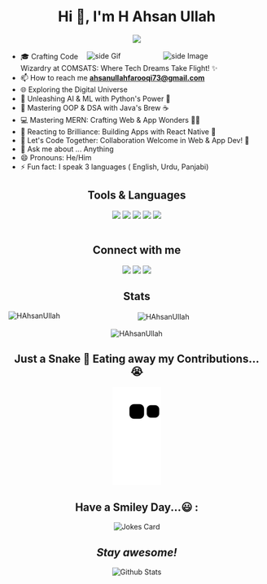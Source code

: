 <h1 align="center">  Hi 👋, I'm H Ahsan Ullah </h1>

<p align="center">
<a href="https://github.com/DenverCoder1/readme-typing-svg">
  <img src="https://readme-typing-svg.herokuapp.com/?lines=%20Cam%20Campus%20Ambassador%20Of%20Devsinc%20At%20%CUI;%20CS%207th%20Semester;Self-Taught%20Programmer;&font=Fira%20Code&center=true&width=440&height=45&color=1572B6&vCenter=true&size=22">
</a>

</a>

</a>

</a>

</p>

<img src="https://github.com/sciencepal/sciencepal/blob/master/assets/life_balance.gif" alt="side Image" align="right" width="200" height="auto" />
<a href="https://ko-fi.com/sciencepal"> <img src="https://media3.giphy.com/media/ZEB6yFbLnhyQf7g3hn/giphy.gif" alt="side Gif" align="right" width="150" height="auto"/> </a>

<p>
 
- 🎓 Crafting Code Wizardry at COMSATS: Where Tech Dreams Take Flight! ✨
- 📫 How to reach me **ahsanullahfarooqi73@gmail.com**
- 🌐 Exploring the Digital Universe
- 🔭 Unleashing AI & ML with Python's Power 🐍
- 🌱 Mastering OOP & DSA with Java's Brew ☕️
- 💻 Mastering MERN: Crafting Web & App Wonders 📱🚀
- 📱 Reacting to Brilliance: Building Apps with React Native 🚀
- 👯 Let's Code Together: Collaboration Welcome in Web & App Dev! 🚀
- 💬 Ask me about ... Anything
- 😄 Pronouns: He/Him
- ⚡ Fun fact: I speak 3 languages ( English, Urdu, Panjabi)

</p>


<!--Used Tools and languages !-->
<!-- <h2 align="left">🚀Tools and Technologies:</h2>
<p align="left"> <a href="https://dart.com" target="_blank"> <img src="https://raw.githubusercontent.com/devicons/devicon/master/icons/dart/dart-plain-wordmark.svg" alt="dart" width="40" height="40"/> </a> <a href="https://www.w3schools.com/cpp/" target="_blank"> <img src="https://raw.githubusercontent.com/devicons/devicon/master/icons/cplusplus/cplusplus-original.svg" alt="cplusplus" width="40" height="40"/> </a> <a href="https://www.w3schools.com/css/" target="_blank"> <img src="https://raw.githubusercontent.com/devicons/devicon/master/icons/css3/css3-original-wordmark.svg" alt="css3" width="40" height="40"/> </a> <a href="https://git-scm.com/" target="_blank"> <img src="https://www.vectorlogo.zone/logos/git-scm/git-scm-icon.svg" alt="git" width="40" height="40"/> </a> <a href="https://www.w3.org/html/" target="_blank"> <img src="https://raw.githubusercontent.com/devicons/devicon/master/icons/html5/html5-original-wordmark.svg" alt="html5" width="40" height="40"/> </a> <a href="https://www.python.org/" target="_blank"> <img src="https://www.vectorlogo.zone/logos/python/python-icon.svg" alt="python" width="40" height="40"/> </a>
</p> -->


<!-- <div align="center">
<p align="center">Workstation</p> -->
<div align="center">
<h2 align="center">Tools & Languages</h2>
<img src="https://img.shields.io/badge/Python-FFD43B?style=for-the-badge&logo=python&logoColor=darkgreen" />
<img src="https://img.shields.io/badge/C++-02569B?style=for-the-badge&logo=cplusplus&logoColor=white" />
<img src="https://img.shields.io/badge/Java-FFFFFF?style=for-the-badge&logo=java&logoColor=black" />
<img src="https://img.shields.io/badge/Git-F05032?style=for-the-badge&logo=git&logoColor=white" />
<img src="https://img.shields.io/badge/VS-Code-FFFFFF?style=for-the-badge&logo=visualstudiocode&logoColor=blue"/>


</div>

<br>

<!--:Social Media Links!-->
<div align="center">
<h2 align="center">Connect with me</h2>
<a href = "https://www.instagram.com/hahsanullah11/"><img src="https://blogger.googleusercontent.com/img/a/AVvXsEgnhK-glS5v-LnxnZW08FvKXjBizMQh6aSfXdPxc1aKEH7SWgLRLYEtVRO-73rNeI4TqDHiQdiRWjommr-2-aakw9X8kdgSBB2CeQ2WK7QbB-jUD_FI9mJMSb9dMS9bSoZOmLiKJvhf4x_Fla5bieHHd6iIQ-z7UvwG3Z5_P58nJYFoQcuoFvSotLJD"/width = 48px></a> 
<a href = "https://www.linkedin.com/in/ahsanullah-farooqi-674433248/"><img src="https://img.icons8.com/fluent/48/000000/linkedin.png"/></a>
<a href = "https://linktr.ee/h_ahsan"><img src="https://blogger.googleusercontent.com/img/a/AVvXsEj2JjeLTl_kpVvfZVFH8XCN3j8--GVPjCaK--KaNTgJJnWO3KHvxPfxaoun9SGpNRXPhG9WW_ZnhWSTyhlQlXwy-JVfOMe_fuaW8KH67UNw5oTTIaAw48Ki1CM7XHM46sgH1MAWt8ymWDAJB01agup65QHUWJhqoOJEmxb6eGo1ajJHWUrQ6EqqBJ7k"/ width = 48px></a>



<h2 align="center"> Stats </h2>

<p><img align="left" src="https://github-readme-stats.vercel.app/api/top-langs?username=HAhsanUllah&show_icons=true&locale=en&layout=compact" alt="HAhsanUllah" /></p>

<p>&nbsp;<img align="center" src="https://github-readme-stats.vercel.app/api?username=HAhsanUllah&show_icons=true&locale=en" alt="HAhsanUllah" /></p>

<p><img align="center" src="https://github-readme-streak-stats.herokuapp.com/?user=HAhsanUllah&" alt="HAhsanUllah" /></p>



## Just a Snake 🐍 Eating away my Contributions...😭
![snake gif](https://raw.githubusercontent.com/avinash-218/avinash-218/output/github-contribution-grid-snake.svg)

## Have a Smiley Day...😃 :<br>
![Jokes Card](https://readme-jokes.vercel.app/api)

<h2 align='center'><i>Stay awesome!</i></h2>

<p align="center">
        <img src="https://raw.githubusercontent.com/bornmay/bornmay/Update/svg/Bottom.svg" alt="Github Stats" />
</p>






